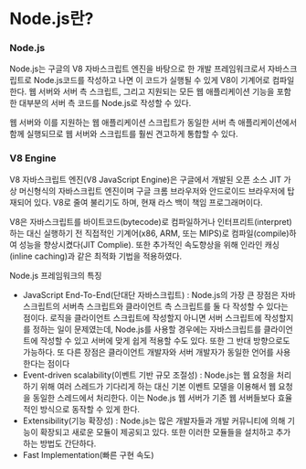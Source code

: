 <h1> Node.js란? </h1>

<h3> Node.js </h3>

Node.js는 구글의 V8 자바스크립트 엔진을 바탕으로 한 개발 프레임워크로서 자바스크립트로 Node.js코드를 작성하고 나면 이 코드가 실행될 수 있게 V8이 기계어로 컴파일한다. 웹 서버와 서버 측 스크립트, 그리고 지원되는 모든 웹 애플리케이션 기능을 포함한 대부분의 서버 측 코드를 Node.js로 작성할 수 있다.

웹 서버와 이를 지원하는 웹 애플리케이션 스크립트가 동일한 서버 측 애플리케이션에서 함께 실행되므로 웹 서버와 스크립트를 훨씬 견고하게 통합할 수 있다.

<h3> V8 Engine </h3>

V8 자바스크립트 엔진(V8 JavaScript Engine)은 구글에서 개발된 오픈 소스 JIT 가상 머신형식의 자바스크립트 엔진이며 구글 크롬 브라우저와 안드로이드 브라우저에 탑재되어 있다. V8로 줄여 불리기도 하며, 현재 라스 백이 책임 프로그래머이다.

V8은 자바스크립트를 바이트코드(bytecode)로 컴파일하거나 인터프리트(interpret)하는 대신 실행하기 전 직접적인 기계어(x86, ARM, 또는 MIPS)로 컴파일(compile)하여 성능을 향상시켰다(JIT Complie). 또한 추가적인 속도향상을 위해 인라인 캐싱(inline caching)과 같은 최적화 기법을 적용하였다.

Node.js 프레임워크의 특징
* JavaScript End-To-End(단대단 자바스크립트) : Node.js의 가장 큰 장점은 자바스크립트의 서버측 스크립트와 클라이언트 측 스크립트를 둘 다 작성할 수 있다는 점이다. 로직을 클라이언트 스크립트에 작성할지 아니면 서버 스크립트에 작성할지를 정하는 일이 문제였는데, Node.js를 사용할 경우에는 자바스크립트를 클라이언트에 작성할 수 있고 서버에 맞게 쉽게 적용할 수도 있다. 또한 그 반대 방향으로도 가능하다. 또 다른 장점은 클라이언트 개발자와 서버 개발자가 동일한 언어를 사용한다는 점이다
* Event-driven scalability(이벤트 기반 규모 조절성) : Node.js는 웹 요청을 처리하기 위해 여러 스레드가 기다리게 하는 대신 기본 이벤트 모델을 이용해서 웹 요청을 동일한 스레드에서 처리한다. 이는 Node.js 웹 서버가 기존 웹 서버들보다 효율적인 방식으로 동작할 수 있게 한다.
* Extensibility(기능 확장성) : Node.js는 많은 개발자들과 개발 커뮤니티에 의해 기능이 확장되고 새로운 모듈이 제공되고 있다. 또한 이러한 모듈들을 설치하고 추가하는 방법도 간단하다.
* Fast Implementation(빠른 구현 속도)
